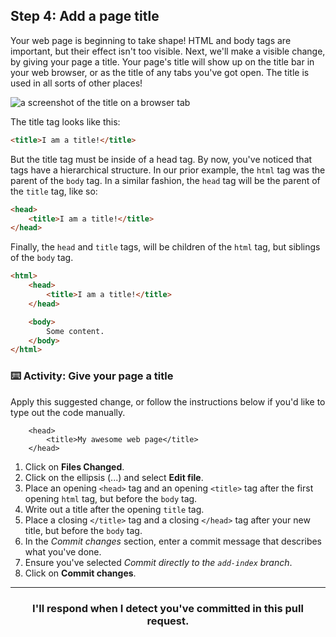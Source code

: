 ## Step 4: Add a page title

Your web page is beginning to take shape! HTML and body tags are important, but their effect isn't too visible. Next, we'll make a visible change, by giving your page a title. Your page's title will show up on the title bar in your web browser, or as the title of any tabs you've got open. The title is used in all sorts of other places!

![a screenshot of the title on a browser tab](https://user-images.githubusercontent.com/16547949/41006294-e990b476-68ee-11e8-8cfa-67c72c132095.png)

The title tag looks like this:

```html
<title>I am a title!</title>
```

But the title tag must be inside of a head tag. By now, you've noticed that tags have a hierarchical structure. In our prior example, the `html` tag was the parent of the `body` tag. In a similar fashion, the `head` tag will be the parent of the `title` tag, like so:

```html
<head>
    <title>I am a title!</title>
</head>
```

Finally, the `head` and `title` tags, will be children of the `html` tag, but siblings of the `body` tag.

```html
<html>
    <head>
        <title>I am a title!</title>
    </head>

    <body>
        Some content.
    </body>
</html>
```

### :keyboard: Activity: Give your page a title

Apply this suggested change, or follow the instructions below if you'd like to type out the code manually.

```suggestion
    <head>
        <title>My awesome web page</title>
    </head>

```

1. Click on **Files Changed**.
1. Click on the ellipsis (...) and select **Edit file**.
1. Place an opening `<head>` tag and an opening `<title>` tag after the first opening `html` tag, but before the `body` tag.
1. Write out a title after the opening `title` tag.
1. Place a closing `</title>` tag and a closing `</head>` tag after your new title, but before the `body` tag. 
1. In the _Commit changes_ section, enter a commit message that describes what you've done.
1. Ensure you've selected _Commit directly to the `add-index` branch_.
1. Click on **Commit changes**.

<hr>
<h3 align="center">I'll respond when I detect you've committed in this pull request.</h3>